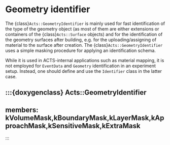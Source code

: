 <!--
SPDX-PackageName: "ACTS"
SPDX-FileCopyrightText: 2016 CERN
SPDX-License-Identifier: MPL-2.0
-->

# Geometry identifier

The {class}`Acts::GeometryIdentifier` is mainly used for fast identification of the type of
the geometry object (as most of them are either extensions or containers of the
{class}`Acts::Surface` objects) and for the identification of the geometry surfaces after
building, e.g. for the uploading/assigning of material to the surface after
creation. The {class}`Acts::GeometryIdentifier` uses a simple masking procedure for applying an
identification schema.

While it is used in ACTS-internal applications such as material mapping, it is not employed for
`EventData` and `Geometry` identification in an experiment setup. Instead, one should define and use the
`Identifier` class in the latter case.

:::{doxygenclass} Acts::GeometryIdentifier
---
members: kVolumeMask,kBoundaryMask,kLayerMask,kApproachMask,kSensitiveMask,kExtraMask
---
:::
